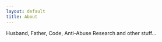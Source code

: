 ```yaml
---
layout: default
title: About
---
```


Husband, Father, Code, Anti-Abuse Research and other stuff...

